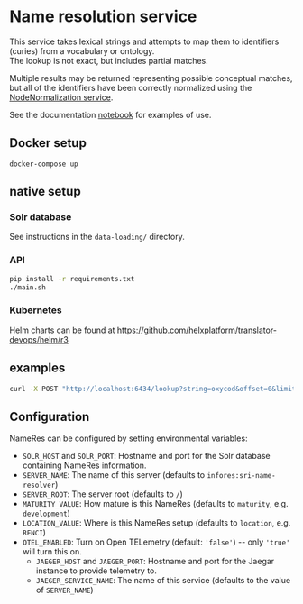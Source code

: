 # Name resolution service

This service takes lexical strings and attempts to map them to identifiers (curies) from a vocabulary or ontology.  
The lookup is not exact, but includes partial matches.

Multiple results may be returned representing possible conceptual matches, but all of the identifiers have been 
correctly normalized using the [NodeNormalization service](https://nodenormalization-sri.renci.org/apidocs).

See the documentation [notebook](documentation/NameResolution.ipynb) for examples of use.

## Docker setup

`docker-compose up`

## native setup

### Solr database

See instructions in the `data-loading/` directory.

### API

```bash
pip install -r requirements.txt
./main.sh
```

### Kubernetes

Helm charts can be found at https://github.com/helxplatform/translator-devops/helm/r3

## examples

```bash
curl -X POST "http://localhost:6434/lookup?string=oxycod&offset=0&limit=10" -H "accept: application/json"
```

## Configuration

NameRes can be configured by setting environmental variables:

* `SOLR_HOST` and `SOLR_PORT`: Hostname and port for the Solr database containing NameRes information.
* `SERVER_NAME`: The name of this server (defaults to `infores:sri-name-resolver`)
* `SERVER_ROOT`: The server root (defaults to `/`)
* `MATURITY_VALUE`: How mature is this NameRes (defaults to `maturity`, e.g. `development`)
* `LOCATION_VALUE`: Where is this NameRes setup (defaults to `location`, e.g. `RENCI`)
* `OTEL_ENABLED`: Turn on Open TELemetry (default: `'false'`) -- only `'true'` will turn this on. 
    * `JAEGER_HOST` and `JAEGER_PORT`: Hostname and port for the Jaegar instance to provide telemetry to.
    * `JAEGER_SERVICE_NAME`: The name of this service (defaults to the value of `SERVER_NAME`)
